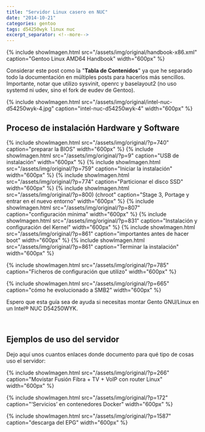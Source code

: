 ```yaml
---
title: "Servidor Linux casero en NUC"
date: "2014-10-21"
categories: gentoo
tags: d54250wyk linux nuc
excerpt_separator: <!--more-->
---
```


{% include showImagen.html
    src="/assets/img/original/handbook-x86.xml"
    caption="Gentoo Linux AMD64 Handbook"
    width="600px"
    %}

Considerar este post como la "**Tabla de Contenidos**" ya que he separado todo la documentación en múltiples posts para hacerlos más sencillos. Importante, notar que utilizo sysvinit, openrc y baselayout2 (no uso systemd ni udev, sino el fork de eudev de Gentoo).

{% include showImagen.html
    src="/assets/img/original/intel-nuc-d54250wyk-4.jpg"
    caption="intel-nuc-d54250wyk-4"
    width="600px"
    %}

## Proceso de instalación Hardware y Software

{% include showImagen.html
    src="/assets/img/original/?p=740"
    caption="preparar la BIOS"
    width="600px"
    %}
{% include showImagen.html
    src="/assets/img/original/?p=9"
    caption="USB de instalación"
    width="600px"
    %}
{% include showImagen.html
    src="/assets/img/original/?p=759"
    caption="Iniciar la instalación"
    width="600px"
    %}
{% include showImagen.html
    src="/assets/img/original/?p=774"
    caption="Particionar el disco SSD"
    width="600px"
    %}
{% include showImagen.html
    src="/assets/img/original/?p=800) (chroot"
    caption="Stage 3, Portage y entrar en el nuevo entorno"
    width="600px"
    %}
{% include showImagen.html
    src="/assets/img/original/?p=807"
    caption="configuración mínima"
    width="600px"
    %}
{% include showImagen.html
    src="/assets/img/original/?p=831"
    caption="Instalación y configuración del Kernel"
    width="600px"
    %}
{% include showImagen.html
    src="/assets/img/original/?p=861"
    caption="importantes antes de hacer boot"
    width="600px"
    %}
{% include showImagen.html
    src="/assets/img/original/?p=861"
    caption="Terminar la instalación"
    width="600px"
    %}

{% include showImagen.html
    src="/assets/img/original/?p=785"
    caption="Ficheros de configuración que utilizo"
    width="600px"
    %}

{% include showImagen.html
    src="/assets/img/original/?p=665"
    caption="cómo he evolucionado a SMB2"
    width="600px"
    %}

Espero que esta guía sea de ayuda si necesitas montar Gento GNU/Linux en un Intel® NUC D54250WYK.

 

## Ejemplos de uso del servidor

Dejo aquí unos cuantos enlaces donde documento para qué tipo de cosas uso el servidor:

{% include showImagen.html
    src="/assets/img/original/?p=266"
    caption="Movistar Fusión Fibra + TV + VoIP con router Linux"
    width="600px"
    %}
    
{% include showImagen.html
    src="/assets/img/original/?p=172"
    caption="‘Servicios’ en contenedores Docker"
    width="600px"
    %}
    
{% include showImagen.html
    src="/assets/img/original/?p=1587"
    caption="descarga del EPG"
    width="600px"
    %}
